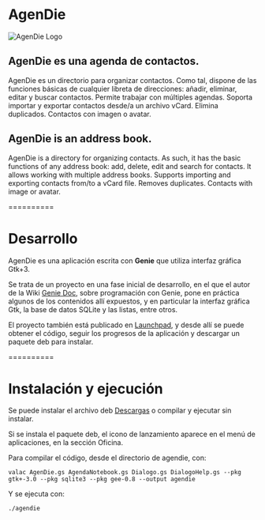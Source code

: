 # AgenDie

![AgenDie Logo](http://genie.webierta.skn1.com/_media/wiki/agendie192.png)

## AgenDie es una agenda de contactos.
AgenDie es un directorio para organizar contactos. Como tal, dispone de las funciones básicas de cualquier libreta de direcciones: añadir, eliminar, editar y buscar contactos. Permite trabajar con múltiples agendas. Soporta importar y exportar contactos desde/a un archivo vCard. Elimina duplicados. Contactos con imagen o avatar.

## AgenDie is an address book.
AgenDie is a directory for organizing contacts. As such, it has the basic functions of any address book: add, delete, edit and search for contacts. It allows working with multiple address books. Supports importing and exporting contacts from/to a vCard file. Removes duplicates. Contacts with image or avatar.

==========

# Desarrollo

AgenDie es una aplicación escrita con **Genie** que utiliza interfaz gráfica Gtk+3.

Se trata de un proyecto en una fase inicial de desarrollo, en el que el autor de la Wiki [Genie Doc](http://genie.webierta.skn1.com/ "Genie Doc"), sobre programación con Genie, pone en práctica algunos de los contenidos allí expuestos, y en particular la interfaz gráfica Gtk, la base de datos SQLite y las listas, entre otros.

El proyecto también está publicado en [Launchpad](https://launchpad.net/agendie "Agendie en Launchpad"), y desde allí se puede obtener el código, seguir los progresos de la aplicación y descargar un paquete deb para instalar.

==========

# Instalación y ejecución

Se puede instalar el archivo deb [Descargas](https://launchpad.net/agendie/+download "Descargas desde Launchpad") o compilar y ejecutar sin instalar.

Si se instala el paquete deb, el icono de lanzamiento aparece en el menú de aplicaciones, en la sección Oficina.

Para compilar el código, desde el directorio de agendie, con:

    valac AgenDie.gs AgendaNotebook.gs Dialogo.gs DialogoHelp.gs --pkg gtk+-3.0 --pkg sqlite3 --pkg gee-0.8 --output agendie

Y se ejecuta con:

    ./agendie

